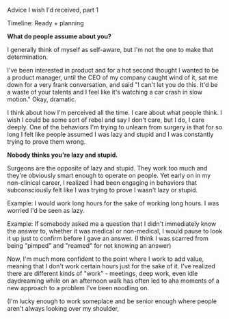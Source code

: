 Advice I wish I'd received, part 1

Timeline: Ready + planning

**What do people assume about you?**

I generally think of myself as self-aware, but I'm not the one to make that determination.

I've been interested in product and for a hot second thought I wanted to be a product manager, until the CEO of my company caught wind of it, sat me down for a very frank conversation, and said "I can't let you do this. It'd be a waste of your talents and I feel like it's watching a car crash in slow motion." Okay, dramatic. 

I think about how I'm perceived all the time. I care about what people think. I wish I could be some sort of rebel and say I don't care, but I do, I care deeply. One of the behaviors I'm trying to unlearn from surgery is that for so long I felt like people assumed I was lazy and stupid and I was constantly trying to prove them wrong. 

**Nobody thinks you're lazy and stupid.** 

Surgeons are the opposite of lazy and stupid. They work too much and they're obviously smart enough to operate on people. Yet early on in my non-clinical career, I realized I had been engaging in behaviors that subconsciously felt like I was trying to prove I wasn't lazy or stupid.

Example: I would work long hours for the sake of working long hours. I was worried I'd be seen as lazy.

Example: If somebody asked me a question that I didn't immediately know the answer to, whether it was medical or non-medical, I would pause to look it up just to confirm before I gave an answer. (I think I was scarred from being "pimped" and "reamed" for not knowing an answer)

Now, I'm much more confident to the point where I work to add value, meaning that I don't work certain hours just for the sake of it. I've realized there are different kinds of "work" - meetings, deep work, even idle daydreaming while on an afternoon walk has often led to aha moments of a new approach to a problem I've been noodling on. 

(I'm lucky enough to work someplace and be senior enough where people aren't always looking over my shoulder, 